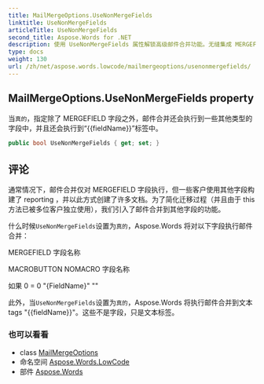 ```yaml
---
title: MailMergeOptions.UseNonMergeFields
linktitle: UseNonMergeFields
articleTitle: UseNonMergeFields
second_title: Aspose.Words for .NET
description: 使用 UseNonMergeFields 属性解锁高级邮件合并功能。无缝集成 MERGEFIELD 和其他字段类型，增强文档自定义功能。
type: docs
weight: 130
url: /zh/net/aspose.words.lowcode/mailmergeoptions/usenonmergefields/
---
```

## MailMergeOptions.UseNonMergeFields property

当`真的`，指定除了 MERGEFIELD 字段之外，邮件合并还会执行到一些其他类型的字段中，并且还会执行到“{{fieldName}}”标签中。

```csharp
public bool UseNonMergeFields { get; set; }
```

## 评论

通常情况下，邮件合并仅对 MERGEFIELD 字段执行，但一些客户使用其他字段构建了 reporting ，并以此方式创建了许多文档。为了简化迁移过程（并且由于 this 方法已被多位客户独立使用），我们引入了邮件合并到其他字段的功能。

什么时候`UseNonMergeFields`设置为`真的`，Aspose.Words 将对以下字段执行邮件合并：

MERGEFIELD 字段名称

MACROBUTTON NOMACRO 字段名称

如果 0 = 0 "{FieldName}" ""

此外，当`UseNonMergeFields`设置为`真的`，Aspose.Words 将执行邮件合并到文本 tags "{{fieldName}}"。这些不是字段，只是文本标签。

### 也可以看看

* class [MailMergeOptions](../)
* 命名空间 [Aspose.Words.LowCode](../../../aspose.words.lowcode/)
* 部件 [Aspose.Words](../../../)
